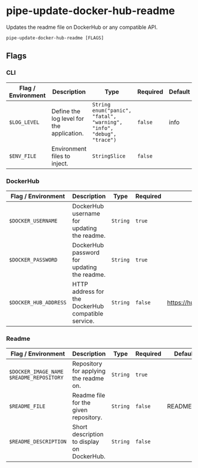 # pipe-update-docker-hub-readme

Updates the readme file on DockerHub or any compatible API.

`pipe-update-docker-hub-readme [FLAGS]`

## Flags

### CLI

| Flag / Environment |  Description   |  Type    | Required | Default |
|---------------- | --------------- | --------------- |  --------------- |  --------------- |
| `$LOG_LEVEL` | Define the log level for the application. | `String`<br/>`enum("panic", "fatal", "warning", "info", "debug", "trace")` | `false` | info |
| `$ENV_FILE` | Environment files to inject. | `StringSlice` | `false` |  |

### DockerHub

| Flag / Environment |  Description   |  Type    | Required | Default |
|---------------- | --------------- | --------------- |  --------------- |  --------------- |
| `$DOCKER_USERNAME` | DockerHub username for updating the readme. | `String` | `true` |  |
| `$DOCKER_PASSWORD` | DockerHub password for updating the readme. | `String` | `true` |  |
| `$DOCKER_HUB_ADDRESS` | HTTP address for the DockerHub compatible service. | `String` | `false` | https://hub.docker.com/v2/repositories |

### Readme

| Flag / Environment |  Description   |  Type    | Required | Default |
|---------------- | --------------- | --------------- |  --------------- |  --------------- |
| `$DOCKER_IMAGE_NAME`<br/>`$README_REPOSITORY` | Repository for applying the readme on. | `String` | `true` |  |
| `$README_FILE` | Readme file for the given repository. | `String` | `false` | README.md |
| `$README_DESCRIPTION` | Short description to display on DockerHub. | `String` | `false` |  |
